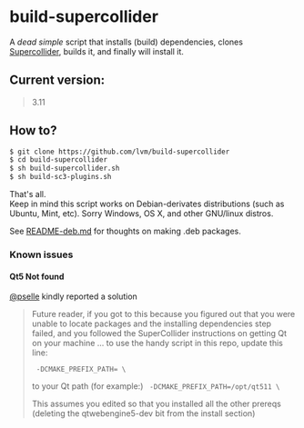 # build-supercollider

A _dead simple_ script that installs (build) dependencies, clones [Supercollider](https://github.com/supercollider/supercollider/), builds it, and finally will install it.

## Current version:

> 3.11


## How to?

```bash
$ git clone https://github.com/lvm/build-supercollider
$ cd build-supercollider
$ sh build-supercollider.sh
$ sh build-sc3-plugins.sh
```

That's all.  
Keep in mind this script works on Debian-derivates distributions (such as Ubuntu, Mint, etc). Sorry Windows, OS X, and other GNU/linux distros.

See [README-deb.md](README-deb.md) for thoughts on making .deb packages.

### Known issues

#### Qt5 Not found

[@pselle](https://github.com/pselle) kindly reported a solution

> Future reader, if you got to this because you figured out that you were unable to locate packages and the installing dependencies step failed, and you followed the SuperCollider instructions on getting Qt on your machine ... to use the handy script in this repo, update this line:
> 
> ` -DCMAKE_PREFIX_PATH= \`
> 
> to your Qt path (for example:)
> ` -DCMAKE_PREFIX_PATH=/opt/qt511 \`
> 
> This assumes you edited so that you installed all the other prereqs (deleting the qtwebengine5-dev bit from the install section)
